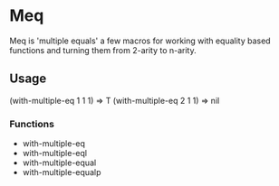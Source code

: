 # Meq

Meq is 'multiple equals' a few macros for working with equality based functions and turning them from 2-arity to n-arity.

## Usage

(with-multiple-eq 1 1 1) => T
(with-multiple-eq 2 1 1) => nil

### Functions

* with-multiple-eq
* with-multiple-eql
* with-multiple-equal
* with-multiple-equalp
